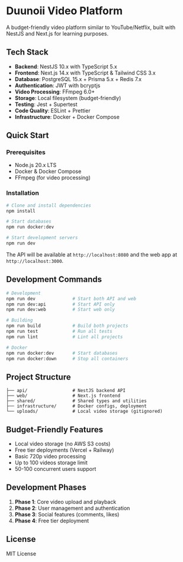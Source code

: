# Duunoii Video Platform

A budget-friendly video platform similar to YouTube/Netflix, built with NestJS and Next.js for learning purposes.

## Tech Stack

- **Backend**: NestJS 10.x with TypeScript 5.x
- **Frontend**: Next.js 14.x with TypeScript & Tailwind CSS 3.x
- **Database**: PostgreSQL 15.x + Prisma 5.x + Redis 7.x
- **Authentication**: JWT with bcryptjs
- **Video Processing**: FFmpeg 6.0+
- **Storage**: Local filesystem (budget-friendly)
- **Testing**: Jest + Supertest
- **Code Quality**: ESLint + Prettier
- **Infrastructure**: Docker + Docker Compose

## Quick Start

### Prerequisites

- Node.js 20.x LTS
- Docker & Docker Compose
- FFmpeg (for video processing)

### Installation

```bash
# Clone and install dependencies
npm install

# Start databases
npm run docker:dev

# Start development servers
npm run dev
```

The API will be available at `http://localhost:8080` and the web app at `http://localhost:3000`.

## Development Commands

```bash
# Development
npm run dev              # Start both API and web
npm run dev:api          # Start API only
npm run dev:web          # Start web only

# Building
npm run build            # Build both projects
npm run test             # Run all tests
npm run lint             # Lint all projects

# Docker
npm run docker:dev       # Start databases
npm run docker:down      # Stop all containers
```

## Project Structure

```
├── api/                 # NestJS backend API
├── web/                 # Next.js frontend
├── shared/              # Shared types and utilities
├── infrastructure/      # Docker configs, deployment
└── uploads/             # Local video storage (gitignored)
```

## Budget-Friendly Features

- Local video storage (no AWS S3 costs)
- Free tier deployments (Vercel + Railway)
- Basic 720p video processing
- Up to 100 videos storage limit
- 50-100 concurrent users support

## Development Phases

1. **Phase 1**: Core video upload and playback
2. **Phase 2**: User management and authentication
3. **Phase 3**: Social features (comments, likes)
4. **Phase 4**: Free tier deployment

## License

MIT License